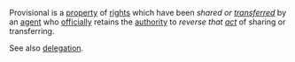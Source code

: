Provisional is a [property](https://github.com/gcassel/Modular-Organization-Terminology/blob/master/terms/property.md) of [rights](https://github.com/gcassel/Modular-Organization-Terminology/blob/master/terms/right.md) which have been *shared or [transferred](https://github.com/gcassel/Modular-Organization-Terminology/blob/master/terms/transfer.md)* by an [agent](https://github.com/gcassel/Modular-Organization-Terminology/blob/master/terms/agent.md) who [officially](https://github.com/gcassel/Modular-Organization-Terminology/blob/master/terms/official.md) retains the [authority](https://github.com/gcassel/Modular-Organization-Terminology/blob/master/terms/authority.md) to *reverse that [act](https://github.com/gcassel/Modular-Organization-Terminology/blob/master/terms/action.md)* of sharing or transferring.

See also [delegation](https://github.com/gcassel/Modular-Organization-Terminology/blob/master/terms/delegation.md).
